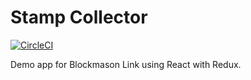 # Stamp Collector

[![CircleCI][1]][2]

Demo app for Blockmason Link using React with Redux.

[1]: https://circleci.com/gh/blockmason/stamp-collector-react.svg?style=svg
[2]: https://circleci.com/gh/blockmason/stamp-collector-react

